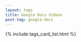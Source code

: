 ```yaml
---
layout: tags
title: Google Docs Videos
post-tag: google-docs
---
```


{% include tags_card_list.html %}
